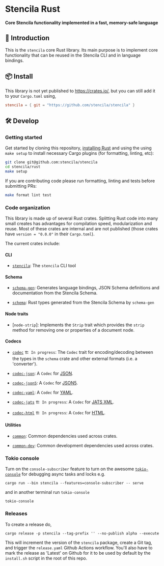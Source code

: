 # Stencila Rust

**Core Stencila functionality implemented in a fast, memory-safe language**

## 🦀 Introduction

This is the `stencila` core Rust library. Its main purpose is to implement core functionality that can be reused in the Stencila CLI and in language bindings.

## 📦 Install

This library is not yet published to https://crates.io/, but you can still add it to your `Cargo.toml` using,

```toml
stencila = { git = "https://github.com/stencila/stencila" }
```

## 🛠️ Develop

### Getting started

Get started by cloning this repository, [installing Rust](https://rustup.rs) and using the using `make setup` to install necessary Cargo plugins (for formatting, linting, etc):

```sh
git clone git@github.com:stencila/stencila
cd stencila/rust
make setup
```

If you are contributing code please run formatting, linting and tests before submitting PRs:

```sh
make format lint test
```

### Code organization

This library is made up of several Rust crates. Splitting Rust code into many small creates has advantages for compilation speed, modularization and reuse. Most of these crates are internal and are not published (those crates have `version = "0.0.0"` in their `Cargo.toml`).

The current crates include:

#### CLI

- [`stencila`](stencila): The `stencila` CLI tool

#### Schema

- [`schema-gen`](schema-gen): Generates language bindings, JSON Schema definitions and documentation from the Stencila Schema.

- [`schema`](schema): Rust types generated from the Stencila Schema by `schema-gen`

#### Node traits

- [`node-strip`]: Implements the `Strip` trait which provides the `strip` method for removing one or properties of a document node.

#### Codecs

- [`codec`](codec) `🏗️ In progress`: The `Codec` trait for encoding/decoding between the types in the `schema` crate and other external formats (i.e. a 'converter').

- [`codec-json`](codec-json): A `Codec` for [JSON](https://json.org/).

- [`codec-json5`](codec-json5): A `Codec` for [JSON5](https://json5.org/).

- [`codec-yaml`](codec-yaml): A `Codec` for [YAML](https://yaml.org/).

- [`codec-jats`](codec-jats) `🏗️ In progress`: A `Codec` for [JATS XML](https://jats.nlm.nih.gov/).

- [`codec-html`](codec-html) `🏗️ In progress`: A `Codec` for [HTML](https://developer.mozilla.org/en-US/docs/Web/HTML).

#### Utilities

- [`common`](common): Common dependencies used across crates.

- [`common-dev`](common-dev): Common development dependencies used across crates.


### Tokio console

Turn on the `console-subscriber` feature to turn on the awesome [`tokio-console`](https://github.com/tokio-rs/console) for debugging async tasks and locks e.g.

```console
cargo run --bin stencila --features=console-subscriber -- serve
```

and in another terminal run `tokio-console`

```console
tokio-console
```


### Releases

To create a release do,

```console
cargo release -p stencila --tag-prefix '' --no-publish alpha --execute
```

This will increment the version of the `stencila` package, create a Git tag, and trigger the `release.yaml` Github Actions workflow. You'll also have to mark the release as 'Latest' on Github for it to be used by default by the `install.sh` script in the root of this repo.
